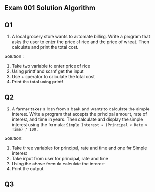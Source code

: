 ## Exam 001 Solution Algorithm

## Q1
1. A local grocery store wants to automate billing. Write a program that asks the user to enter the price of rice and the price of wheat. Then calculate and print the total cost.

Solution :
1. Take two variable to enter price of rice
2. Using printf and scanf get the input
3. Use + operator to calculate the total cost
4. Print the total using printf


## Q2
2. A farmer takes a loan from a bank and wants to calculate the simple interest. Write a program that accepts the principal amount, rate of interest, and time in years. Then calculate and display the simple interest using the formula:
`Simple Interest = (Principal × Rate × Time) / 100.`

Solution:
1. Take three variables for principal, rate and time and one for Simple interest
2. Take input from user for principal, rate and time
3. Using the above formula calculate the interest
4. Print the output


## Q3